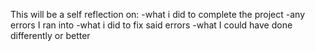 This will be a self reflection on:
	-what i did to complete the project
	-any errors I ran into
	-what i did to fix said errors
	-what I could have done differently or better
